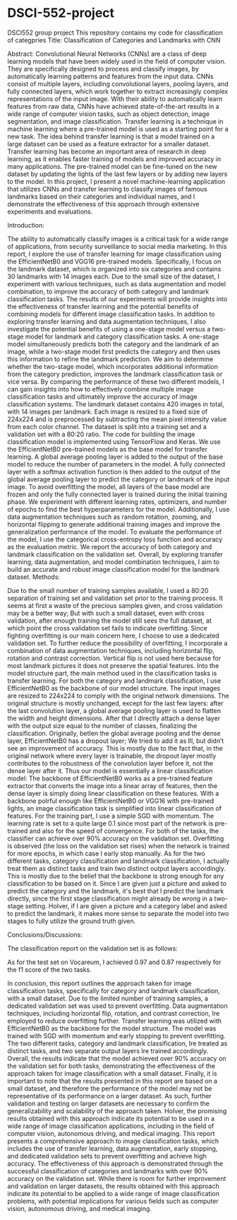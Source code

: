 # DSCI-552-project
DSCI552 group project
This repository contains my code for classification of categpries 
Title: Classification of Categories and Landmarks with CNN

Abstract:
Convolutional Neural Networks (CNNs) are a class of deep learning models that have been widely used in the field of computer vision. They are specifically designed to process and classify images, by automatically learning patterns and features from the input data. CNNs consist of multiple layers, including convolutional layers, pooling layers, and fully connected layers, which work together to extract increasingly complex representations of the input image. With their ability to automatically learn features from raw data, CNNs have achieved state-of-the-art results in a wide range of computer vision tasks, such as object detection, image segmentation, and image classification. Transfer learning is a technique in machine learning where a pre-trained model is used as a starting point for a new task. The idea behind transfer learning is that a model trained on a large dataset can be used as a feature extractor for a smaller dataset. Transfer learning has become an important area of research in deep learning, as it enables faster training of models and improved accuracy in many applications. The pre-trained model can be fine-tuned on the new dataset by updating the Iights of the last few layers or by adding new layers to the model. 
In this project, I present a novel machine-learning application that utilizes CNNs and transfer learning to classify images of famous landmarks based on their categories and individual names, and I demonstrate the effectiveness of this approach through extensive experiments and evaluations.

Introduction:

The ability to automatically classify images is a critical task for a wide range of applications, from security surveillance to social media marketing. In this report, I explore the use of transfer learning for image classification using the EfficientNetB0 and VGG16 pre-trained models. Specifically, I focus on the landmark dataset, which is organized into six categories and contains 30 landmarks with 14 images each. Due to the small size of the dataset, I experiment with various techniques, such as data augmentation and model combination, to improve the accuracy of both category and landmark classification tasks. The results of our experiments will provide insights into the effectiveness of transfer learning and the potential benefits of combining models for different image classification tasks. In addition to exploring transfer learning and data augmentation techniques, I also investigate the potential benefits of using a one-stage model versus a two-stage model for landmark and category classification tasks. A one-stage model simultaneously predicts both the category and the landmark of an image, while a two-stage model first predicts the category and then uses this information to refine the landmark prediction. We aim to determine whether the two-stage model, which incorporates additional information from the category prediction, improves the landmark classification task or vice versa. By comparing the performance of these two different models, I can gain insights into how to effectively combine multiple image classification tasks and ultimately improve the accuracy of image classification systems. The landmark dataset contains 420 images in total, with 14 images per landmark. Each image is resized to a fixed size of 224x224 and is preprocessed by subtracting the mean pixel intensity value from each color channel. The dataset is split into a training set and a validation set with a 80:20 ratio. The code for building the image classification model is implemented using TensorFlow and Keras. We use the EfficientNetB0 pre-trained models as the base model for transfer learning. A global average pooling layer is added to the output of the base model to reduce the number of parameters in the model. A fully connected layer with a softmax activation function is then added to the output of the global average pooling layer to predict the category or landmark of the input image. To avoid overfitting the model, all layers of the base model are frozen and only the fully connected layer is trained during the initial training phase. We experiment with different learning rates, optimizers, and number of epochs to find the best hyperparameters for the model. Additionally, I use data augmentation techniques such as random rotation, zooming, and horizontal flipping to generate additional training images and improve the generalization performance of the model. To evaluate the performance of the model, I use the categorical cross-entropy loss function and accuracy as the evaluation metric. We report the accuracy of both category and landmark classification on the validation set. Overall, by exploring transfer learning, data augmentation, and model combination techniques, I aim to build an accurate and robust image classification model for the landmark dataset.
Methods:

Due to the small number of training samples available, I used a 80:20 separation of training set and validation set prior to the training process. It seems at first a waste of the precious samples given, and cross validation may be a better way; But with such a small dataset, even with cross validation, after enough training the model still sees the full dataset, at which point the cross validation set fails to indicate overfitting. Since fighting overfitting is our main concern here, I choose to use a dedicated validation set. To further reduce the possibility of overfitting, I incorporate a combination of data augmentation techniques, including horizontal flip, rotation and contrast correction. Vertical flip is not used here because for most landmark pictures it does not preserve the spatial features. Into the model structure part, the main method used in the classification tasks is transfer learning. For both the category and landmark classification, I use EfficientNetB0 as the backbone of our model structure. The input images are resized to 224x224 to comply with the original network dimensions. The original structure is mostly unchanged, except for the last few layers: after the last convolution layer, a global average pooling layer is used to flatten the width and height dimensions. After that I directly attach a dense layer with the output size equal to the number of classes, finalizing the classification. Originally, betIen the global average pooling and the dense layer, EfficientNetB0 has a dropout layer; We tried to add it as Ill, but didn’t see an improvement of accuracy. This is mostly due to the fact that, in the original network where every layer is trainable, the dropout layer mostly contributes to the robustness of the convolution layer before it, not the dense layer after it. Thus our model is essentially a linear classification model: The backbone of EfficientNetB0 works as a pre-trained feature extractor that converts the image into a linear array of features, then the dense layer is simply doing linear classification on these features. With a backbone poIrful enough like EfficientNetB0 or VGG16 with pre-trained Iights, an image classification task is simplified into linear classification of features. For the training part, I use a simple SGD with momentum. The learning rate is set to a quite large 0.1 since most part of the network is pre-trained and also for the speed of convergence. For both of the tasks, the classifier can achieve over 90% accuracy on the validation set. Overfitting is observed (the loss on the validation set rises) when the network is trained for more epochs, in which case I early stop manually. As for the two different tasks, category classification and landmark classification, I actually treat them as distinct tasks and train two distinct output layers accordingly. This is mostly due to the belief that the backbone is strong enough for any classification to be based on it. Since I are given just a picture and asked to predict the category and the landmark, it's best that I predict the landmark directly, since the first stage classification might already be wrong in a two-stage setting. HoIver, if I are given a picture and a category label and asked to predict the landmark, it makes more sense to separate the model into two stages to fully utilize the ground truth given.

Conclusions/Discussions:

The classification report on the validation set is as follows:


As for the test set on Vocareum, I achieved 0.97 and 0.87 respectively for the f1 score of the two tasks. 

In conclusion, this report outlines the approach taken for image classification tasks, specifically for category and landmark classification, with a small dataset. Due to the limited number of training samples, a dedicated validation set was used to prevent overfitting. Data augmentation techniques, including horizontal flip, rotation, and contrast correction, Ire employed to reduce overfitting further. Transfer learning was utilized with EfficientNetB0 as the backbone for the model structure. The model was trained with SGD with momentum and early stopping to prevent overfitting. The two different tasks, category and landmark classification, Ire treated as distinct tasks, and two separate output layers Ire trained accordingly. Overall, the results indicate that the model achieved over 90% accuracy on the validation set for both tasks, demonstrating the effectiveness of the approach taken for image classification with a small dataset. Finally, it is important to note that the results presented in this report are based on a small dataset, and therefore the performance of the model may not be representative of its performance on a larger dataset.
As such, further validation and testing on larger datasets are necessary to confirm the generalizability and scalability of the approach taken. HoIver, the promising results obtained with this approach indicate its potential to be used in a wide range of image classification applications, including in the field of computer vision, autonomous driving, and medical imaging. This report presents a comprehensive approach to image classification tasks, which includes the use of transfer learning, data augmentation, early stopping, and dedicated validation sets to prevent overfitting and achieve high accuracy. The effectiveness of this approach is demonstrated through the successful classification of categories and landmarks with over 90% accuracy on the validation set. While there is room for further improvement and validation on larger datasets, the results obtained with this approach indicate its potential to be applied to a wide range of image classification problems, with potential implications for various fields such as computer vision, autonomous driving, and medical imaging.







